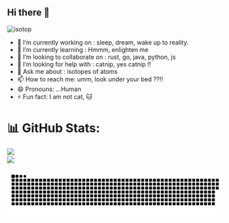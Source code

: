 ## Hi there 👋

<!--
**isotop751/isotop751** is a ✨ _special_ ✨ repository because its `README.md` (this file) appears on your GitHub profile.

Here are some ideas to get you started:
-->
<p align="left"> <img src="https://komarev.com/ghpvc/?username=isotop751&label=Profile%20views&color=0e75b6&style=flat" alt="isotop" /> </p>

- 🔭 I’m currently working on : sleep, dream, wake up to reality.
- 🌱 I’m currently learning : Hmmm, enlighten me
- 👯 I’m looking to collaborate on : rust, go, java, python, js
- 🤔 I’m looking for help with : catnip, yes catnip !!
- 💬 Ask me about : isotopes of atoms
- 📫 How to reach me: umm, look under your bed ??!!
- 😄 Pronouns: ...Human
- ⚡ Fun fact: I am not cat, 🐱

  


# 📊 GitHub Stats:
![](https://github-readme-stats.vercel.app/api?username=isotop751&theme=date_night)<br/>
![](https://github-readme-stats.vercel.app/api/top-langs/?username=isotop751&theme=date_night&hide_border=false&include_all_commits=true&count_private=false&layout=compact)


![Snake animation](https://github.com/isotop751/isotop751/blob/output/snake.svg)
